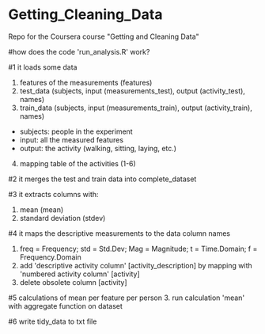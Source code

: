 # Getting_Cleaning_Data
Repo for the Coursera course "Getting and Cleaning Data"

#how does the code 'run_analysis.R' work?

#1
it loads some data
1. features of the measurements (features)
2. test_data (subjects, input (measurements_test), output (activity_test), names)
3. train_data (subjects, input (measurements_train), output (activity_train), names)
- subjects: people in the experiment
- input: all the measured features
- output: the activity (walking, sitting, laying, etc.)
4. mapping table of the activities (1-6)

#2
it merges the test and train data into complete_dataset

#3
it extracts columns with:
1. mean (mean)
2. standard deviation (stdev)

#4
it maps the descriptive measurements to the data column names
1. freq = Frequency; std = Std.Dev; Mag = Magnitude; t = Time.Domain; f = Frequency.Domain
2. add 'descriptive activity column' [activity_description] by mapping with 'numbered activity column' [activity]
3. delete obsolete column [activity]

#5 
calculations of mean per feature per person
3. run calculation 'mean' with aggregate function on dataset

#6
write tidy_data to txt file
